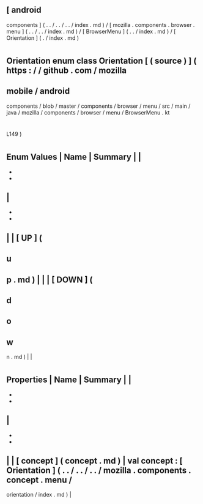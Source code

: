 [
android
-
components
]
(
.
.
/
.
.
/
.
.
/
index
.
md
)
/
[
mozilla
.
components
.
browser
.
menu
]
(
.
.
/
.
.
/
index
.
md
)
/
[
BrowserMenu
]
(
.
.
/
index
.
md
)
/
[
Orientation
]
(
.
/
index
.
md
)
#
Orientation
enum
class
Orientation
[
(
source
)
]
(
https
:
/
/
github
.
com
/
mozilla
-
mobile
/
android
-
components
/
blob
/
master
/
components
/
browser
/
menu
/
src
/
main
/
java
/
mozilla
/
components
/
browser
/
menu
/
BrowserMenu
.
kt
#
L149
)
#
#
#
Enum
Values
|
Name
|
Summary
|
|
-
-
-
|
-
-
-
|
|
[
UP
]
(
-
u
-
p
.
md
)
|
|
|
[
DOWN
]
(
-
d
-
o
-
w
-
n
.
md
)
|
|
#
#
#
Properties
|
Name
|
Summary
|
|
-
-
-
|
-
-
-
|
|
[
concept
]
(
concept
.
md
)
|
val
concept
:
[
Orientation
]
(
.
.
/
.
.
/
.
.
/
mozilla
.
components
.
concept
.
menu
/
-
orientation
/
index
.
md
)
|
